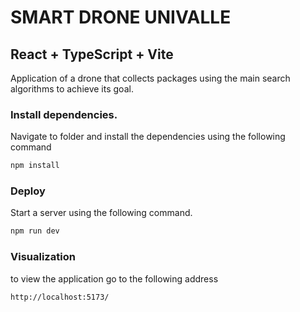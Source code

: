 
# SMART DRONE UNIVALLE

## React + TypeScript + Vite

Application of a drone that collects packages using the main search algorithms to achieve its goal.


### Install dependencies.

Navigate to folder and install the dependencies using the following command

```bash
npm install
```
### Deploy

Start a server using the following command.

```bash
npm run dev
```
### Visualization
to view the application go to the following address

```bash
http://localhost:5173/
```



